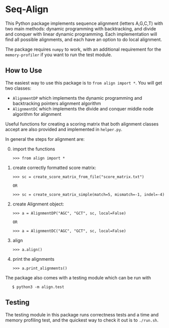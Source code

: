 # Seq-Align

This Python package implements sequence alignment (letters A,G,C,T) with two main methods: dynamic programming with backtracking, and divide and conquer with linear dynamic programming. Each implementation will find all possible alignments, and each have an option to do local alignment.

The package requires `numpy` to work, with an additional requirement for the `memory-profiler` if you want to run the test module.

## How to Use
The easiest way to use this package is to `from align import *`.
You will get two classes: 
 * `AlignmentDP` which implements the dynamic programming and 
    backtracking pointers alignment algorithm
 * `AlignmentDC` which implements the divide and conquer
    middle node algorithm for alignment

Useful functions for creating a scoring matrix that both alignment
classes accept are also provided and implemented in `helper.py`.

In general the steps for alignment are:

 0) import the functions

        >>> from align import *

 1) create correctly formatted score matrix:
    
        >>> sc = create_score_matrix_from_file("score_matrix.txt")

        OR

        >>> sc = create_score_matrix_simple(match=5, mismatch=-1, indel=-4)

 2) create Alignment object:

        >>> a = AlignmentDP("AGC", "GCT", sc, local=False)

        OR

        >>> a = AlignmentDC("AGC", "GCT", sc, local=False)

 3) align

        >>> a.align()

 4) print the alignments

        >>> a.print_alignments()

The package also comes with a testing module which can be run with

       $ python3 -m align.test

## Testing
The testing module in this package runs correctness tests and a time and memory profiling test, and the quickest way to check it out is to `./run.sh`.